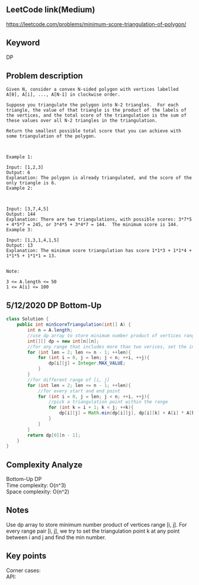 ## LeetCode link(Medium)
https://leetcode.com/problems/minimum-score-triangulation-of-polygon/

## Keyword
DP

## Problem description
```
Given N, consider a convex N-sided polygon with vertices labelled A[0], A[i], ..., A[N-1] in clockwise order.

Suppose you triangulate the polygon into N-2 triangles.  For each triangle, the value of that triangle is the product of the labels of the vertices, and the total score of the triangulation is the sum of these values over all N-2 triangles in the triangulation.

Return the smallest possible total score that you can achieve with some triangulation of the polygon.

 

Example 1:

Input: [1,2,3]
Output: 6
Explanation: The polygon is already triangulated, and the score of the only triangle is 6.
Example 2:



Input: [3,7,4,5]
Output: 144
Explanation: There are two triangulations, with possible scores: 3*7*5 + 4*5*7 = 245, or 3*4*5 + 3*4*7 = 144.  The minimum score is 144.
Example 3:

Input: [1,3,1,4,1,5]
Output: 13
Explanation: The minimum score triangulation has score 1*1*3 + 1*1*4 + 1*1*5 + 1*1*1 = 13.
 

Note:

3 <= A.length <= 50
1 <= A[i] <= 100
```


## 5/12/2020 DP Bottom-Up

```java
class Solution {
    public int minScoreTriangulation(int[] A) {
        int n = A.length;
        //use dp array to store minimum number product of vertices range [i, j];
        int[][] dp = new int[n][n];
        //for any range that includes more than two verices, set the initial number to INF
        for (int len = 2; len <= n - 1; ++len){
            for (int i = 0, j = len; j < n; ++i, ++j){
                dp[i][j] = Integer.MAX_VALUE;
            }
        }
        //for different range of [i, j]
        for (int len = 2; len <= n - 1; ++len){
            //for every start and end point
            for (int i = 0, j = len; j < n; ++i, ++j){
                //pick a triangulation point within the range
                for (int k = i + 1; k < j; ++k){
                    dp[i][j] = Math.min(dp[i][j], dp[i][k] + A[i] * A[k] * A[j] + dp[k][j]);
                }
            }
        }
        return dp[0][n - 1];
    }
}
```

## Complexity Analyze
Bottom-Up DP\
Time complexity: O(n^3)\
Space complexity: O(n^2)

## Notes
Use dp array to store minimum number product of vertices range [i, j]. For every range pair [i, j], we try to set the triangulation point k at any point between i and j and find the min number.

## Key points
Corner cases:\
API: